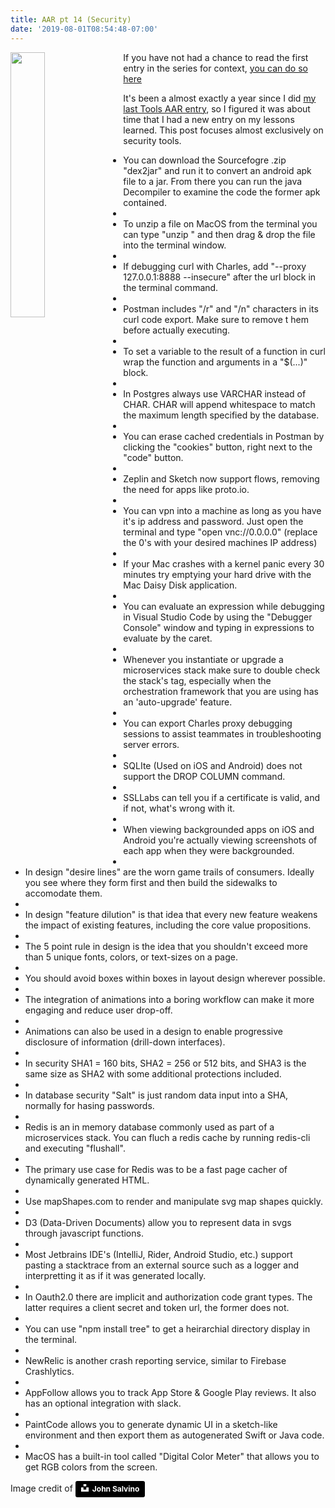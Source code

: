 ```yaml
---
title: AAR pt 14 (Security)
date: '2019-08-01T08:54:48-07:00'
---
```

<img style="float: left; margin:0 1em 1em 0; width: 33%" src="/img/blog/security.jpg"> If you have not had a chance to read the first entry in the series for context, <a href="/post/after-action-review-aar/">you can do so here</a> 

It's been a almost exactly a year since I did <a href="/post/aar-pt-6-tools/">my last Tools AAR entry</a>, so I figured it was about time that I had a new entry on my lessons learned.  This post focuses almost exclusively on security tools.

* You can download the Sourcefogre .zip "dex2jar" and run it to convert an android apk file to a jar. From there you can run the java Decompiler to examine the code the former apk contained.
* 
* To unzip a file on MacOS from the terminal you can type "unzip " and then drag & drop the file into the terminal window.
* 
* If debugging curl with Charles, add "--proxy 127.0.0.1:8888 --insecure" after the url block in the terminal command.
* 
* Postman includes "/r" and "/n" characters in its curl code export. Make sure to remove t hem before actually executing.
* 
* To set a variable to the result of a function in curl wrap the function and arguments in a "$(...)" block.
* 
* In Postgres always use VARCHAR instead of CHAR. CHAR will append whitespace to match the maximum length specified by the database.
* 
* You can erase cached credentials in Postman by clicking the "cookies" button, right next to the "code" button.
* 
* Zeplin and Sketch now support flows, removing the need for apps like proto.io.
* 
* You can vpn into a machine as long as you have it's ip address and password. Just open the terminal and type "open vnc://0.0.0.0" (replace the 0's with your desired machines IP address)
* 
* If your Mac crashes with a kernel panic every 30 minutes try emptying your hard drive with the Mac Daisy Disk application.
* 
* You can evaluate an expression while debugging in Visual Studio Code by using the "Debugger Console" window and typing in expressions to evaluate by the caret. 
* 
* Whenever you instantiate or upgrade a microservices stack make sure to double check the stack's tag, especially when the orchestration framework that you are using has an 'auto-upgrade' feature.
* 
* You can export Charles proxy debugging sessions to assist teammates in troubleshooting server errors.
* 
* SQLIte (Used on iOS and Android) does not support the DROP COLUMN command.
* 
* SSLLabs can tell you if a certificate is valid, and if not, what's wrong with it.
* 
* When viewing backgrounded apps on iOS and Android you're actually viewing screenshots of each app when they were backgrounded.
* 
* In design "desire lines" are the worn game trails of consumers. Ideally you see where they form first and then build the sidewalks to accomodate them.
* 
* In design "feature dilution" is that idea that every new feature weakens the impact of existing features, including the core value propositions.
* 
* The 5 point rule in design is the idea that you shouldn't exceed more than 5 unique fonts, colors, or text-sizes on a page.
* 
* You should avoid boxes within boxes in layout design wherever possible.
* 
* The integration of animations into a boring workflow can make it more engaging and reduce user drop-off.
* 
* Animations can also be used in a design to enable progressive disclosure of information (drill-down interfaces).
* 
* In security SHA1 = 160 bits, SHA2 = 256 or 512 bits, and SHA3 is the same size as SHA2 with some additional protections included.
* 
* In database security "Salt" is just random data input into a SHA, normally for hasing passwords.
* 
* Redis is an in memory database commonly used as part of a microservices stack. You can fluch a redis cache by running redis-cli and executing "flushall".
* 
* The primary use case for Redis was to be a fast page cacher of dynamically generated HTML.
* 
* Use mapShapes.com to render and manipulate svg map shapes quickly.
* 
* D3 (Data-Driven Documents) allow you to represent data in svgs through javascript functions.
* 
* Most Jetbrains IDE's (IntelliJ, Rider, Android Studio, etc.) support pasting a stacktrace from an external source such as a logger and interpretting it as if it was generated locally.
* 
* In Oauth2.0 there are implicit and authorization code grant types. The latter requires a client secret and token url, the former does not.
* 
* You can use "npm install tree" to get a heirarchial directory display in the terminal.
* 
* NewRelic is another crash reporting service, similar to Firebase Crashlytics.
* 
* AppFollow allows you to track App Store & Google Play reviews. It also has an optional integration with slack.
* 
* PaintCode allows you to generate dynamic UI in a sketch-like environment and then export them as autogenerated Swift or Java code.
* 
* MacOS has a built-in tool called "Digital Color Meter" that allows you to get RGB colors from the screen.

Image credit of <a style="background-color:black;color:white;text-decoration:none;padding:4px 6px;font-family:-apple-system, BlinkMacSystemFont, &quot;San Francisco&quot;, &quot;Helvetica Neue&quot;, Helvetica, Ubuntu, Roboto, Noto, &quot;Segoe UI&quot;, Arial, sans-serif;font-size:12px;font-weight:bold;line-height:1.2;display:inline-block;border-radius:3px" href="https://unsplash.com/@jsalvino?utm_medium=referral&amp;utm_campaign=photographer-credit&amp;utm_content=creditBadge" target="_blank" rel="noopener noreferrer" title="Download free do whatever you want high-resolution photos from John Salvino"><span style="display:inline-block;padding:2px 3px"><svg xmlns="http://www.w3.org/2000/svg" style="height:12px;width:auto;position:relative;vertical-align:middle;top:-2px;fill:white" viewBox="0 0 32 32"><title>unsplash-logo</title><path d="M10 9V0h12v9H10zm12 5h10v18H0V14h10v9h12v-9z"></path></svg></span><span style="display:inline-block;padding:2px 3px">John Salvino</span></a>
